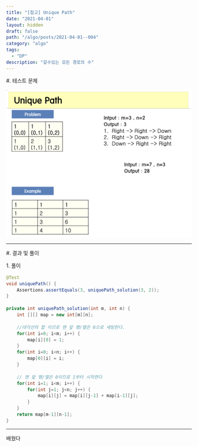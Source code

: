 ```yaml
---
title: "[참고] Unique Path"
date: "2021-04-01"
layout: hidden
draft: false
path: "/algo/posts/2021-04-01--004"
category: "algo"
tags:
  - "DP"
description: "갈수있는 모든 경로의 수"
---
```


<span class="title__sub1">#. 테스트 문제</span>

![](./004-01.png)

---

<span class="title__sub1">#. 결과 및 풀이</span>

<span class="title__sub2">1. 풀이</span>
   
```java
@Test
void uniquePath() {
    Assertions.assertEquals(3, uniquePath_solution(3, 2));
}

private int uniquePath_solution(int m, int n) {
    int [][] map = new int[m][n];
    
    //대각선의 합 이므로 맨 앞 행/열은 0으로 세팅한다.
    for(int i=0; i<m; i++) {
        map[i][0] = 1;
    }
    for(int i=0; i<n; i++) {
        map[0][i] = i;
    }
    
    // 맨 앞 행/열은 0이므로 1부터 시작한다
    for(int i=1; i<m; i++) {
        for(int j=1; j<n; j++) {
            map[i][j] = map[i][j-1] + map[i-1][j];
        }
    }
    return map[m-1][n-1];
}
```

---

<span class="title__sub2">배웠다</span>
